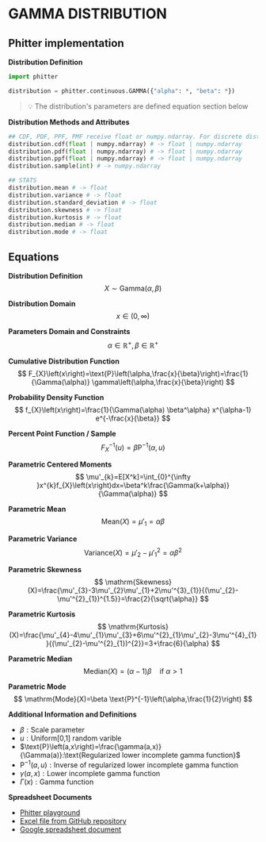 # GAMMA DISTRIBUTION

## Phitter implementation

**Distribution Definition**

```python
import phitter

distribution = phitter.continuous.GAMMA({"alpha": *, "beta": *})
```

> 💡 The distribution's parameters are defined equation section below

**Distribution Methods and Attributes**

```python
## CDF, PDF, PPF, PMF receive float or numpy.ndarray. For discrete distributions PMF instead of PDF. Parameters notation are in description of ditribution
distribution.cdf(float | numpy.ndarray) # -> float | numpy.ndarray
distribution.pdf(float | numpy.ndarray) # -> float | numpy.ndarray
distribution.ppf(float | numpy.ndarray) # -> float | numpy.ndarray
distribution.sample(int) # -> numpy.ndarray

## STATS
distribution.mean # -> float
distribution.variance # -> float
distribution.standard_deviation # -> float
distribution.skewness # -> float
distribution.kurtosis # -> float
distribution.median # -> float
distribution.mode # -> float
```

## Equations

**Distribution Definition**
$$ X\sim\mathrm{Gamma}\left(\alpha,\beta\right) $$

**Distribution Domain**
$$ x\in\left(0,\infty\right) $$

**Parameters Domain and Constraints**
$$ \alpha\in\mathbb{R}^{+}, \beta\in\mathbb{R}^{+} $$

**Cumulative Distribution Function**
$$ F_{X}\left(x\right)=\text{P}\left(\alpha,\frac{x}{\beta}\right)=\frac{1}{\Gamma(\alpha)} \gamma\left(\alpha,\frac{x}{\beta}\right) $$

**Probability Density Function**
$$ f_{X}\left(x\right)=\frac{1}{\Gamma(\alpha) \beta^\alpha} x^{\alpha-1} e^{-\frac{x}{\beta}} $$

**Percent Point Function / Sample**
$$ F^{-1}_{X}\left(u\right)=\beta \text{P}^{-1}\left(\alpha,u\right) $$

**Parametric Centered Moments**
$$ \mu'_{k}=E[X^k]=\int_{0}^{\infty }x^{k}f_{X}\left(x\right)dx=\beta^k\frac{\Gamma(k+\alpha)}{\Gamma(\alpha)} $$

**Parametric Mean**
$$ \mathrm{Mean}(X)=\mu'_{1}=\alpha \beta $$

**Parametric Variance**
$$ \mathrm{Variance}(X)=\mu'_{2}-\mu'^{2}_{1}=\alpha \beta^2 $$

**Parametric Skewness**
$$ \mathrm{Skewness}(X)=\frac{\mu'_{3}-3\mu'_{2}\mu'_{1}+2\mu'^{3}_{1}}{(\mu'_{2}-\mu'^{2}_{1})^{1.5}}=\frac{2}{\sqrt{\alpha}} $$

**Parametric Kurtosis**
$$ \mathrm{Kurtosis}(X)=\frac{\mu'_{4}-4\mu'_{1}\mu'_{3}+6\mu'^{2}_{1}\mu'_{2}-3\mu'^{4}_{1}}{(\mu'_{2}-\mu'^{2}_{1})^{2}}=3+\frac{6}{\alpha} $$

**Parametric Median**
$$ \mathrm{Median}(X)=(\alpha-1)\beta \quad \text{if }\alpha>1 $$

**Parametric Mode**
$$ \mathrm{Mode}(X)=\beta \text{P}^{-1}\left(\alpha,\frac{1}{2}\right) $$

**Additional Information and Definitions**
- $\beta:\text{Scale parameter}$
- $u:\text{Uniform[0,1] random varible}$
- $\text{P}\left(a,x\right)=\frac{\gamma(a,x)}{\Gamma(a)}:\text{Regularized lower incomplete gamma function}$
- $\text{P}^{-1}\left(a,u\right):\text{Inverse of regularized lower incomplete gamma function}$
- $\gamma\left(a,x\right):\text{Lower incomplete gamma function}$
- $\Gamma\left(x\right):\text{Gamma function}$

**Spreadsheet Documents**

-   [Phitter playground](https://phitter.io/distributions/continuous/gamma)
-   [Excel file from GitHub repository](https://github.com/phitterio/phitter-files/blob/main/continuous/gamma.xlsx)
-   [Google spreadsheet document](https://docs.google.com/spreadsheets/d/1HgD3a1zOml7Hy9PMVvFwQwrbmbs8iPbH-zQMowH0LVE)
    